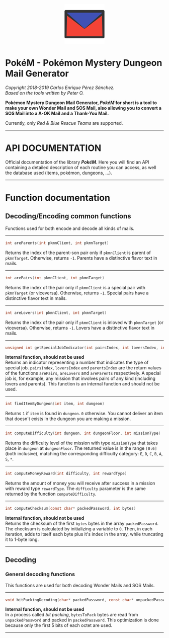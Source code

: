 <p align="center"><img src=res/images/png/pokem_128.png></p>  

# PokéM - Pokémon Mystery Dungeon Mail Generator

*Copyright 2018-2019 Carlos Enrique Pérez Sánchez.*  
*Based on the tools written by Peter O.*

**Pokémon Mystery Dungeon Mail Generator, *PokéM* for short is a tool to make your own Wonder Mail and SOS Mail, also allowing you to convert a SOS Mail into a A-OK Mail and a Thank-You Mail.**  

Currently, only *Red & Blue Rescue Teams* are supported.

-----------------------------------------------------------------------------------------------------------------------------------

# API DOCUMENTATION

Official documentation of the library ***PokéM***. Here you will find an API containing a detailed description of each routine you can access, as well the database used (items, pokémon, dungeons, ...).

-----------------------------------------------------------------------------------------------------------------------------------

# Function documentation

## Decoding/Encoding common functions  
Functions used for both encode and decode all kinds of mails.

----------  

```c
int areParents(int pkmnClient, int pkmnTarget)
```
Returns the index of the parent-son pair only if `pkmnClient` is parent of `pkmnTarget`. Otherwise, returns `-1`. Parents have a distinctive flavor text in mails.  

----------  


```c
int arePairs(int pkmnClient, int pkmnTarget)
```
Returns the index of the pair only if `pkmnClient` is a special pair with `pkmnTarget` (or viceversa). Otherwise, returns `-1`. Special pairs have a distinctive flavor text in mails.  

----------  


```c
int areLovers(int pkmnClient, int pkmnTarget)
```
Returns the index of the pair only if `pkmnClient` is inloved with `pkmnTarget` (or viceversa). Otherwise, returns `-1`. Lovers have a distinctive flavor text in mails.  

----------  


```c
unsigned int getSpecialJobIndicator(int pairsIndex, int loversIndex, int parentsIndex)
```
**Internal function, should not be used**  
Returns an indicator representing a number that indicates the type of special job. `pairsIndex`, `loversIndex` and `parentsIndex` are the return values of the functions `arePairs`, `areLovers` and `areParents` respectively. A special job is, for example, any mission that involves pairs of any kind (including lovers and parents). This function is an internal function and should not be used.  

----------  


```c
int findItemByDungeon(int item, int dungeon)
```
Returns `1` if `item` is found in `dungeon`. `0` otherwise. You cannot deliver an item that doesn't exists in the dungeon you are making a mission.  

----------  


```c
int computeDifficulty(int dungeon, int dungeonFloor, int missionType)
```
Returns the difficulty level of the mission with type `missionType` that takes place in `dungeon` at `dungeonFloor`. The returned value is in the range `[0:6]` (both inclusive), matching the corresponding difficulty category: `E`, `D`, `C`, `B`, `A`, `S`, `*`.  

----------  


```c
int computeMoneyReward(int difficulty, int rewardType)
```
Returns the amount of money you will receive after success in a mission with reward type `rewardType`. The `difficulty` parameter is the same returned by the function `computeDifficulty`.  

----------  


```c
int computeChecksum(const char* packedPassword, int bytes)
```
**Internal function, should not be used**  
Returns the checksum of the first `bytes` bytes in the array `packedPassword`. The checksum is calculated by initializing a variable to `0`. Then, in each iteration, adds to itself each byte plus it's index in the array, while truncating it to 1-byte long.  

----------  

## Decoding

### General decoding functions  
This functions are used for both decoding Wonder Mails and SOS Mails.

----------  

```c
void bitPackingDecoding(char* packedPassword, const char* unpackedPassword, int bytesToPack)
```
**Internal function, should not be used**  
In a process called *bit packing*, `bytesToPack` bytes are read from `unpackedPassword` and packed in `packedPassword`. This optimization is done because only the first 5 bits of each octet are used.  

----------  

